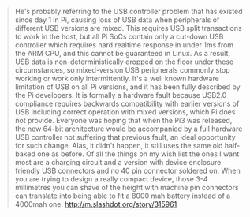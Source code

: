 > He's probably referring to the USB controller problem that has existed since day 1 in Pi, causing loss of USB data when peripherals of different USB versions are mixed. This requires USB split transactions to work in the host, but all Pi SoCs contain only a cut-down USB controller which requires hard realtime response in under 1ms from the ARM CPU, and this cannot be guaranteed in Linux. As a result, USB data is non-deterministically dropped on the floor under these circumstances, so mixed-version USB peripherals commonly stop working or work only intermittently.
It's a well known hardware limitation of USB on all Pi versions, and it has been fully described by the Pi developers. It is formally a hardware fault because USB2.0 compliance requires backwards compatibility with earlier versions of USB including correct operation with mixed versions, which Pi does not provide.
Everyone was hoping that when the Pi3 was released, the new 64-bit architecture would be accompanied by a full hardware USB controller not suffering that previous fault, an ideal opportunity for such change. Alas, it didn't happen, it still uses the same old half-baked one as before.
> Of all the things on my wish list the ones I want most are a charging circuit and a version with device enclosure friendly USB connectors and no 40 pin connector soldered on. When you are trying to design a really compact device, those 3-4 millimetres you can shave of the height with machine pin connectors can translate into being able to fit a 8000 mah battery instead of a 4000mah one.
> http://m.slashdot.org/story/315961
